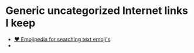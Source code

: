 # Generic uncategorized Internet links I keep

* [❤️ Emojipedia for searching text emoji's](https://emojipedia.org/)
* 